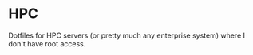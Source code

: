 # HPC

Dotfiles for HPC servers (or pretty much any enterprise system) where I don't have root access.
